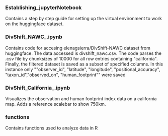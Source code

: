 ### Establishing_jupyterNotebook

Contains a step by step guide for setting up the virtual environment to work on the huggingface dataset. 

### DivShift_NAWC_.ipynb

Contains code for accesing elenagsierra/DivShift-NAWC dataset from huggingface. The data accessed is divshift_nawc.csv.
The code parses the .csv file by chunksizes of 10000 for all row entries containing "california".
Finally, the filtered dataset is saved as a subset of specified columns. In this instance only ""observer_id", "latitude", "longitude", "positional_accuracy", "taxon_id","observed_on", "human_footprint""
were saved 

### DivShift_California_.ipynb

Visualizes the observation and human footprint index data on a california map. Adds a reference scalebar to show 750km. 

### functions

Contains functions used to analyze data in R
